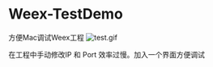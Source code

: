 # Weex-TestDemo
方便Mac调试Weex工程
![test.gif](http://upload-images.jianshu.io/upload_images/1767435-d3c66f90f7cec91d.gif?imageMogr2/auto-orient/strip)

在工程中手动修改IP 和  Port 效率过慢。加入一个界面方便调试

